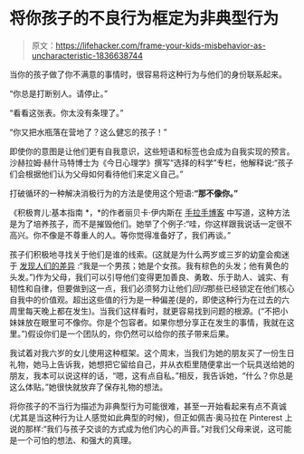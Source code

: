 # 将你孩子的不良行为框定为非典型行为

> 原文：<https://lifehacker.com/frame-your-kids-misbehavior-as-uncharacteristic-1836638744>

当你的孩子做了你不满意的事情时，很容易将这种行为与他们的身份联系起来。



“你总是打断别人。请停止。”

“看看这张表。你太没有条理了。”

“你又把水瓶落在营地了？这么健忘的孩子！”

即使你的意图是让他们更有自我意识，这些短语和标签也会成为自我实现的预言。沙赫拉姆·赫什马特博士为《今日心理学》撰写“选择的科学”专栏，他解释说:“孩子们会根据他们认为父母如何看待他们来定义自己。”

打破循环的一种解决消极行为的方法是使用这个短语:**“那不像你。”**

《积极育儿:基本指南 *，*的作者丽贝卡·伊内斯在 [手拉手博客](https://www.handinhandparenting.org/2016/06/wired-connect-discipline-shouldnt-hurt/) 中写道，这种方法是为了培养孩子，而不是摧毁他们。她举了个例子:“哇，你这样跟我说话一定很不高兴。你不像是不尊重人的人。等你觉得准备好了，我们再谈。”

孩子们积极地寻找关于他们是谁的线索。(这就是为什么两岁或三岁的幼童会痴迷于 [发现人们的差异](https://slate.com/human-interest/2012/04/small-children-and-favorite-colors-research-into-why-colors-are-so-important-to-kids-identity.html) :“我是一个男孩；她是个女孩。我有棕色的头发；他有黄色的头发。”)作为父母，我们可以引导他们变得更加善良、勇敢、乐于助人、诚实、有韧性和自律，但要做到这一点，我们必须努力让他们*回归*那些已经锁定在他们核心自我中的价值观。超出这些值的行为是一种偏差(是的，即使这种行为在过去的六周里每天晚上都在发生)。当我们这样看时，就更容易找到问题的根源。(“不把小妹妹放在眼里可不像你。你是个包容者。如果你想分享正在发生的事情，我就在这里。”)假设你们是一个团队的，你仍然可以给你的孩子带来后果。

我试着对我六岁的女儿使用这种框架。这个周末，当我们为她的朋友买了一份生日礼物，她马上告诉我，她想把它留给自己，并从衣柜里随便拿出一个玩具送给她的朋友，我本可以说这样的话，“嗯，这有点自私。”相反，我告诉她，“什么？你总是这么体贴。”她很快就放弃了保存礼物的想法。

将你孩子的不当行为描述为非典型行为可能很难，甚至一开始看起来有点不真诚(尤其是当这种行为让人感觉如此典型的时候)，但正如佩吉·奥马拉在 Pinterest 上说的那样:“我们与孩子交谈的方式成为他们内心的声音。”对我们父母来说，这可能是一个可怕的想法、和强大的真理。